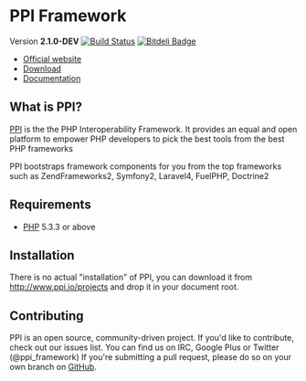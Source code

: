 <!-- vim: set tw=79 sw=4 ts=4 et ft=markdown : -->
# PPI Framework

[@website]:       http://www.ppi.io/                              "PPI Framework"
[@documentation]: http://www.ppi.io/docs/2.1/getting_started.html "PPI Framework Documentation"
[@download]:      http://www.ppi.io/files/ppi-skeletonapp-without-vendors.tar.gz
[@gitweb]:        https://github.com/ppi/framework                "ppi/framework"
[@h5bp]:          http://html5boilerplate.com/                    "HTML5 Boilerplate"
[@twbootstrap]:   http://twitter.github.com/bootstrap/            "Twitter Bootstrap"
[@php]:           http://php.net/                                 "PHP: Hypertext Preprocessor"

Version **2.1.0-DEV**
[![Build Status](https://travis-ci.org/ppi/framework.png?branch=2.1)](https://travis-ci.org/ppi/framework)
[![Bitdeli Badge](https://d2weczhvl823v0.cloudfront.net/ppi/framework/trend.png)](https://bitdeli.com/free "Bitdeli Badge")

* [Official website][@website]
* [Download][@download]
* [Documentation][@documentation]

## What is PPI?

[PPI][@website] is the the PHP Interoperability Framework. It provides an equal and open platform to empower PHP developers to pick the best tools from the best PHP frameworks

PPI bootstraps framework components for you from the top frameworks such as ZendFrameworks2, Symfony2, Laravel4, FuelPHP, Doctrine2

## Requirements

* [PHP][@php] 5.3.3 or above

## Installation

There is no actual "installation" of PPI, you can download it from
http://www.ppi.io/projects and drop it in your document root.

## Contributing

PPI is an open source, community-driven project. If you'd like to contribute, check out our issues list.
You can find us on IRC, Google Plus or Twitter (@ppi_framework)
If you're submitting a pull request, please do so on your own branch on [GitHub][@gitweb].
